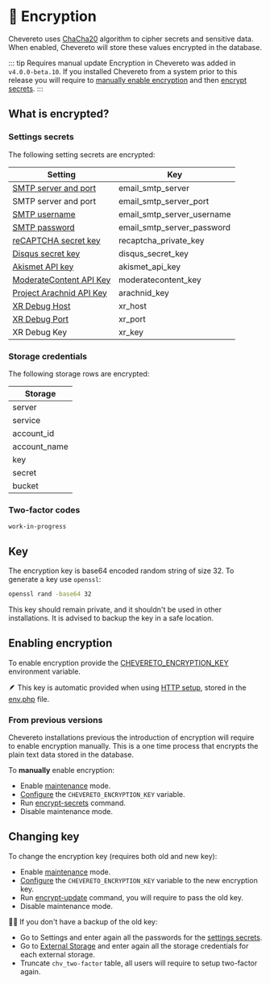 # 🔑 Encryption

Chevereto uses [ChaCha20](https://datatracker.ietf.org/doc/html/rfc7539) algorithm to cipher secrets and sensitive data. When enabled, Chevereto will store these values encrypted in the database.

::: tip Requires manual update
Encryption in Chevereto was added in `v4.0.0-beta.10`. If you installed Chevereto from a system prior to this release you will require to [manually enable encryption](#enabling-encryption) and then [encrypt secrets](#encrypting-secrets).
:::

## What is encrypted?

### Settings secrets

The following setting secrets are encrypted:

| Setting                                                                                                             | Key                        |
| ------------------------------------------------------------------------------------------------------------------- | -------------------------- |
| [SMTP server and port](https://v4-admin.chevereto.com/settings/email.html#smtp-server-and-port)                     | email_smtp_server          |
| SMTP server and port                                                                                                | email_smtp_server_port     |
| [SMTP username](https://v4-admin.chevereto.com/settings/email.html#smtp-username)                                   | email_smtp_server_username |
| [SMTP password](https://v4-admin.chevereto.com/settings/email.html#smtp-password)                                   | email_smtp_server_password |
| [reCAPTCHA secret key](https://v4-admin.chevereto.com/settings/external-services.html#recaptcha-secret-key)         | recaptcha_private_key      |
| [Disqus secret key](https://v4-admin.chevereto.com/settings/external-services.html#disqus-secret-key)               | disqus_secret_key          |
| [Akismet API key](https://v4-admin.chevereto.com/settings/external-services.html#akismet-api-key)                   | akismet_api_key            |
| [ModerateContent API Key](https://v4-admin.chevereto.com/settings/external-services.html#moderatecontent-api-key)   | moderatecontent_key        |
| [Project Arachnid API Key](https://v4-admin.chevereto.com/settings/external-services.html#project-arachnid-api-key) | arachnid_key               |
| [XR Debug Host](https://v4-admin.chevereto.com/settings/system.html#xr-debug-host)                                  | xr_host                    |
| [XR Debug Port](https://v4-admin.chevereto.com/settings/system.html#xr-debug-port)                                  | xr_port                    |
| XR Debug Key                                                                                                        | xr_key                     |

### Storage credentials

The following storage rows are encrypted:

| Storage      |
| ------------ |
| server       |
| service      |
| account_id   |
| account_name |
| key          |
| secret       |
| bucket       |

### Two-factor codes

`work-in-progress`

## Key

The encryption key is base64 encoded random string of size 32. To generate a key use `openssl`:

```sh
openssl rand -base64 32
```

This key should remain private, and it shouldn't be used in other installations. It is advised to backup the key in a safe location.

## Enabling encryption

To enable encryption provide the [CHEVERETO_ENCRYPTION_KEY](../configuration/environment.md#encryption-key) environment variable.

🪶 This key is automatic provided when using [HTTP setup](../installing/installation.md#http-setup), stored in the [env.php](../configuration/env.php.md) file.

### From previous versions

Chevereto installations previous the introduction of encryption will require to enable encryption manually. This is a one time process that encrypts the plain text data stored in the database.

To **manually** enable encryption:

* Enable [maintenance](https://v4-admin.chevereto.com/settings/system.html#maintenance) mode.
* [Configure](../configuration/configuring.md) the `CHEVERETO_ENCRYPTION_KEY` variable.
* Run [encrypt-secrets](cli.md#encrypt-secrets) command.
* Disable maintenance mode.

## Changing key

To change the encryption key (requires both old and new key):

* Enable [maintenance](https://v4-admin.chevereto.com/settings/system.html#maintenance) mode.
* [Configure](../configuration/configuring.md) the `CHEVERETO_ENCRYPTION_KEY` variable to the new encryption key.
* Run [encrypt-update](cli.md#encrypt-update) command, you will require to pass the old key.
* Disable maintenance mode.

🤦‍♂️ If you don't have a backup of the old key:

* Go to Settings and enter again all the passwords for the [settings secrets](#settings-secrets).
* Go to [External Storage](https://v4-admin.chevereto.com/settings/external-storage.html) and enter again all the storage credentials for each external storage.
* Truncate `chv_two-factor` table, all users will require to setup two-factor again.

